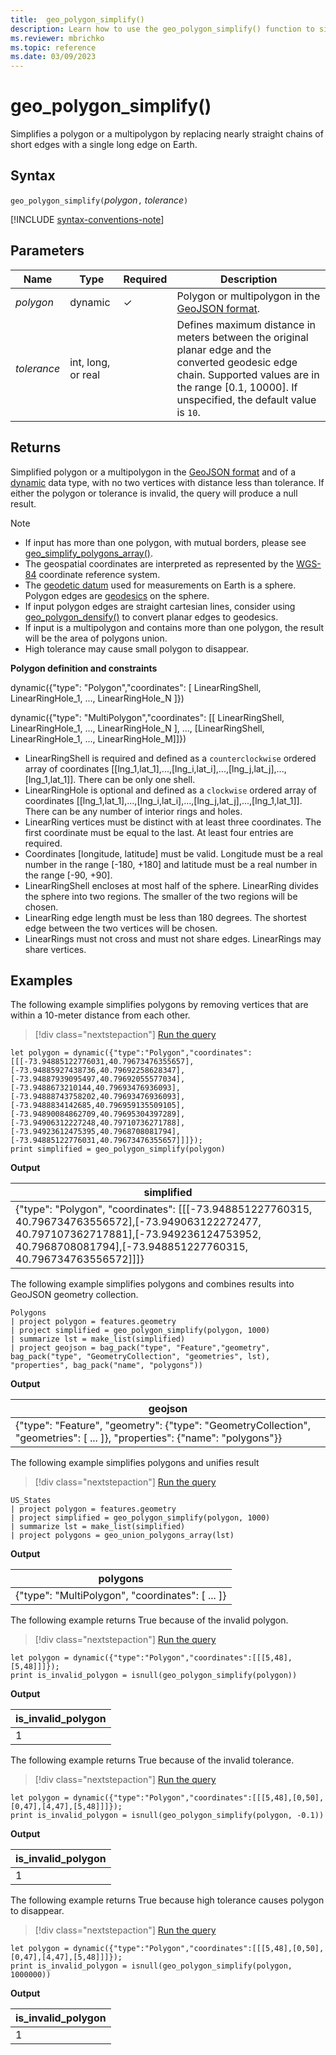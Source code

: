 ```yaml
---
title:  geo_polygon_simplify()
description: Learn how to use the geo_polygon_simplify() function to simplify a polygon or a multipolygon.
ms.reviewer: mbrichko
ms.topic: reference
ms.date: 03/09/2023
---
```

# geo_polygon_simplify()

Simplifies a polygon or a multipolygon by replacing nearly straight chains of short edges with a single long edge on Earth.

## Syntax

`geo_polygon_simplify(`*polygon*`,` *tolerance*`)`

[!INCLUDE [syntax-conventions-note](../../includes/syntax-conventions-note.md)]

## Parameters

|Name|Type|Required|Description|
|--|--|--|--|
| *polygon* | dynamic | &check; | Polygon or multipolygon in the [GeoJSON format](https://tools.ietf.org/html/rfc7946).|
| *tolerance* | int, long, or real | | Defines maximum distance in meters between the original planar edge and the converted geodesic edge chain. Supported values are in the range [0.1, 10000]. If unspecified, the default value is  `10`.|

## Returns

Simplified polygon or a multipolygon in the [GeoJSON format](https://tools.ietf.org/html/rfc7946) and of a [dynamic](./scalar-data-types/dynamic.md) data type, with no two vertices with distance less than tolerance. If either the polygon or tolerance is invalid, the query will produce a null result.

> [!NOTE]
>
> * If input has more than one polygon, with mutual borders, please see [geo_simplify_polygons_array()](geo-simplify-polygons-array-function.md).
> * The geospatial coordinates are interpreted as represented by the [WGS-84](https://earth-info.nga.mil/index.php?dir=wgs84&action=wgs84) coordinate reference system.
> * The [geodetic datum](https://en.wikipedia.org/wiki/Geodetic_datum) used for measurements on Earth is a sphere. Polygon edges are [geodesics](https://en.wikipedia.org/wiki/Geodesic) on the sphere.
> * If input polygon edges are straight cartesian lines, consider using [geo_polygon_densify()](geo-polygon-densify-function.md) to convert planar edges to geodesics.
> * If input is a multipolygon and contains more than one polygon, the result will be the area of polygons union.
> * High tolerance may cause small polygon to disappear.

**Polygon definition and constraints**

dynamic({"type": "Polygon","coordinates": [ LinearRingShell, LinearRingHole_1, ..., LinearRingHole_N ]})

dynamic({"type": "MultiPolygon","coordinates": [[ LinearRingShell, LinearRingHole_1, ..., LinearRingHole_N ], ..., [LinearRingShell, LinearRingHole_1, ..., LinearRingHole_M]]})

* LinearRingShell is required and defined as a `counterclockwise` ordered array of coordinates [[lng_1,lat_1],...,[lng_i,lat_i],...,[lng_j,lat_j],...,[lng_1,lat_1]]. There can be only one shell.
* LinearRingHole is optional and defined as a `clockwise` ordered array of coordinates [[lng_1,lat_1],...,[lng_i,lat_i],...,[lng_j,lat_j],...,[lng_1,lat_1]]. There can be any number of interior rings and holes.
* LinearRing vertices must be distinct with at least three coordinates. The first coordinate must be equal to the last. At least four entries are required.
* Coordinates [longitude, latitude] must be valid. Longitude must be a real number in the range [-180, +180] and latitude must be a real number in the range [-90, +90].
* LinearRingShell encloses at most half of the sphere. LinearRing divides the sphere into two regions. The smaller of the two regions will be chosen.
* LinearRing edge length must be less than 180 degrees. The shortest edge between the two vertices will be chosen.
* LinearRings must not cross and must not share edges. LinearRings may share vertices.

## Examples

The following example simplifies polygons by removing vertices that are within a 10-meter distance from each other.

> [!div class="nextstepaction"]
> <a href="https://dataexplorer.azure.com/clusters/help/databases/Samples?query=H4sIAAAAAAAAA33Ry2rCUBAG4H2fImSlkMqcuZyZsfQdupcgYlIJaBI0m1D67j3FaLJyO/PBP5dzPWR9dx5PXZt9ZtXYHi7NcfWTD2Nf59v8697Ki/zYddeqaQ9Dfcu3u93uXWnjbCYBUTUChYJhox6VWCOJRNGymJmjMplSnJgjikW0pBdMnRxc2PXJQERUgXjBUggGCMwP9Z/pFMFpoSwlqhgCvmbEgTGaPJR4SPODB5CZOYBxGljBn46AyRXNn8whUjoIKrLdmQZIS6MGNZsZUgzIKuSPVFMwsKC+3PPlccvyd/3x1l+bdshuzaU/N99NXaUvnupuP/10PzXG1VRY/wEdFq3Y8QEAAA==" target="_blank">Run the query</a>

```kusto
let polygon = dynamic({"type":"Polygon","coordinates":[[[-73.94885122776031,40.79673476355657],[-73.94885927438736,40.79692258628347],[-73.94887939095497,40.79692055577034],[-73.9488673210144,40.79693476936093],[-73.94888743758202,40.79693476936093],[-73.9488834142685,40.796959135509105],[-73.94890084862709,40.79695304397289],[-73.94906312227248,40.79710736271788],[-73.94923612475395,40.7968708081794],[-73.94885122776031,40.79673476355657]]]});
print simplified = geo_polygon_simplify(polygon)
```

**Output**

|simplified|
|---|
|{"type": "Polygon", "coordinates": [[[-73.948851227760315, 40.796734763556572],[-73.949063122272477, 40.797107362717881],[-73.949236124753952, 40.7968708081794],[-73.948851227760315, 40.796734763556572]]]}|

The following example simplifies polygons and combines results into GeoJSON geometry collection.

```kusto
Polygons
| project polygon = features.geometry
| project simplified = geo_polygon_simplify(polygon, 1000)
| summarize lst = make_list(simplified)
| project geojson = bag_pack("type", "Feature","geometry", bag_pack("type", "GeometryCollection", "geometries", lst), "properties", bag_pack("name", "polygons"))
```

**Output**

|geojson|
|---|
|{"type": "Feature", "geometry": {"type": "GeometryCollection", "geometries": [ ... ]}, "properties": {"name": "polygons"}}|

The following example simplifies polygons and unifies result

> [!div class="nextstepaction"]
> <a href="https://dataexplorer.azure.com/clusters/help/databases/Samples?query=H4sIAAAAAAAAA2WOQQoCMQxF954iyxZExgN4isF1KZoZou20JOmig4c3i4qC2///e8l1DrNGRTm8oHJ54E2hltTXssEFFozaGOW0Ysmo3H9WQrkmWgjvNrQ+DCyMorsRHOE8TZM3VFrOkWlHSKJG5fjEkEjUfWX+/xEZB9pGpv+EITLH7szk3/JsgkXFAAAA" target="_blank">Run the query</a>

```kusto
US_States
| project polygon = features.geometry
| project simplified = geo_polygon_simplify(polygon, 1000)
| summarize lst = make_list(simplified)
| project polygons = geo_union_polygons_array(lst)
```

**Output**

|polygons|
|---|
|{"type": "MultiPolygon", "coordinates": [ ... ]}|

The following example returns True because of the invalid polygon.

> [!div class="nextstepaction"]
> <a href="https://dataexplorer.azure.com/clusters/help/databases/Samples?query=H4sIAAAAAAAAA0WMQQrDIBAA732F7EnBYwslIX/IXUQkmrCw2ZVoC1L69x7S0tPADAzlpopQ34TVpFLnuOOiX9B6yTDAfCawsIgcCTm2XGFwzt3s9e7tCe/fZryUA7kprAH5GQlT+H+x8oNIb1l+MlTcC+Ha9VcY8wFgUlqniwAAAA==" target="_blank">Run the query</a>

```kusto
let polygon = dynamic({"type":"Polygon","coordinates":[[[5,48],[5,48]]]});
print is_invalid_polygon = isnull(geo_polygon_simplify(polygon))
```

**Output**

|is_invalid_polygon|
|---|
|1|

The following example returns True because of the invalid tolerance.

> [!div class="nextstepaction"]
> <a href="https://dataexplorer.azure.com/clusters/help/databases/Samples?query=H4sIAAAAAAAAA0WNwQoCIRQA732FeFKwMHApdukfuouIrLY8cJ+yWiDRvxe7RaeBmcPEUElOsU0JyYX4hm6GkT1pbTnQnl63RAUdU1o8oKuh0F5r3Ql1NkJL0ckV6vSB2rA2Y1582OUFsBIoFvDhInj7n0HBe4xsCuknbYE5R7g19hWC7OXhyPkbMhZUVaYAAAA=" target="_blank">Run the query</a>

```kusto
let polygon = dynamic({"type":"Polygon","coordinates":[[[5,48],[0,50],[0,47],[4,47],[5,48]]]});
print is_invalid_polygon = isnull(geo_polygon_simplify(polygon, -0.1))
```

**Output**

|is_invalid_polygon|
|---|
|1|

The following example returns True because high tolerance causes polygon to disappear.

> [!div class="nextstepaction"]
> <a href="https://dataexplorer.azure.com/clusters/help/databases/Samples?query=H4sIAAAAAAAAA0WNwQoCIRRF932FvJWCCwOHYqJ/mL2IyGjDA0dltECify+cors5cM7iBl9JTqEtKZIrcS3aFWf6hNqyhxGmPQGHOaXNYbTVFxiVUgOXZ82V4IPokKcP5I7etH6xyyFvGCvBYjA+bEBn/mdY4j0Euvj0k6bgmgPeGv0KTo6ij7E3IUIHfKkAAAA=" target="_blank">Run the query</a>

```kusto
let polygon = dynamic({"type":"Polygon","coordinates":[[[5,48],[0,50],[0,47],[4,47],[5,48]]]});
print is_invalid_polygon = isnull(geo_polygon_simplify(polygon, 1000000))
```

**Output**

|is_invalid_polygon|
|---|
|1|
